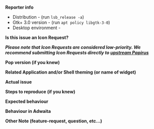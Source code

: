 **Reporter info**

 * Distribution - (run ```lsb_release -a```)
 * Gtk+ 3.0 version - (run ```apt policy libgtk-3-0```)
 * Desktop environment - 

**Is this issue an Icon Request?**

*****Please note that Icon Requests are considered low-priority. We recommend submitting Icon Requests directly to [upstream Papirus](https://github.com/PapirusDevelopmentTeam/papirus-icon-theme/issues)*****


**Pop version (if you knew)**



**Related Application and/or Shell theming (or name of widget)**



**Actual issue**



**Steps to reproduce (if you knew)**



**Expected behaviour**



**Behaviour in Adwaita**



**Other Note (feature-request, question, etc...)**


